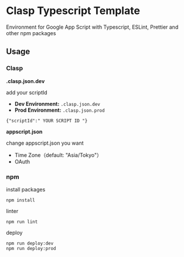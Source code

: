 # Clasp Typescript Template

Environment for Google App Script with Typescript, ESLint, Prettier and other npm packages

## Usage

### Clasp

**.clasp.json.dev**

add your scriptId

- **Dev Environment:** `.clasp.json.dev`
- **Prod Environment:** `.clasp.json.prod`

```
{"scriptId":" YOUR SCRIPT ID "}
```

**appscript.json**

change appscript.json you want

- Time Zone（default: "Asia/Tokyo"）
- OAuth

### npm

install packages

```
npm install
```

linter

```
npm run lint
```

deploy

```
npm run deploy:dev
npm run deploy:prod
```
